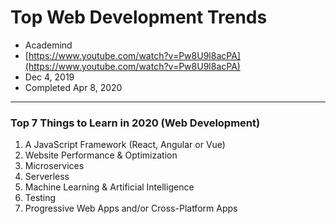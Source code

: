 # Top Web Development Trends
- Academind
- [https://www.youtube.com/watch?v=Pw8U9l8acPA](https://www.youtube.com/watch?v=Pw8U9l8acPA)
- Dec 4, 2019
- Completed Apr 8, 2020
---
### Top 7 Things to Learn in 2020 (Web Development)
1. A JavaScript Framework (React, Angular or Vue)
2. Website Performance & Optimization
3. Microservices
4. Serverless
5. Machine Learning & Artificial Intelligence
6. Testing
7. Progressive Web Apps and/or Cross-Platform Apps
 
